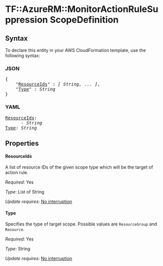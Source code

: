 # TF::AzureRM::MonitorActionRuleSuppression ScopeDefinition

## Syntax

To declare this entity in your AWS CloudFormation template, use the following syntax:

### JSON

<pre>
{
    "<a href="#resourceids" title="ResourceIds">ResourceIds</a>" : <i>[ String, ... ]</i>,
    "<a href="#type" title="Type">Type</a>" : <i>String</i>
}
</pre>

### YAML

<pre>
<a href="#resourceids" title="ResourceIds">ResourceIds</a>: <i>
      - String</i>
<a href="#type" title="Type">Type</a>: <i>String</i>
</pre>

## Properties

#### ResourceIds

A list of resource IDs of the given scope type which will be the target of action rule.

_Required_: Yes

_Type_: List of String

_Update requires_: [No interruption](https://docs.aws.amazon.com/AWSCloudFormation/latest/UserGuide/using-cfn-updating-stacks-update-behaviors.html#update-no-interrupt)

#### Type

Specifies the type of target scope. Possible values are `ResourceGroup` and `Resource`.

_Required_: Yes

_Type_: String

_Update requires_: [No interruption](https://docs.aws.amazon.com/AWSCloudFormation/latest/UserGuide/using-cfn-updating-stacks-update-behaviors.html#update-no-interrupt)

